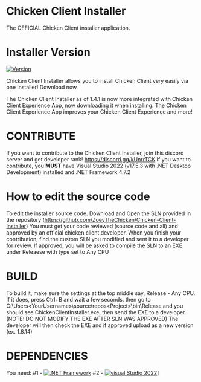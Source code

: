 # Chicken Client Installer
The OFFICIAL Chicken Client installer application.

# Installer Version
[![Version](https://img.shields.io/badge/version-1.4.1-red.svg)](https://github.com/ZoeyTheChicken/Chicken-Client-Installer)

Chicken Client Installer allows you to install Chicken Client very easily via one installer! Download now.

The Chicken Client Installer as of 1.4.1 is now more integrated with Chicken Client Experience App, now downloading it when installing.
The Chicken Client Experience App improves your Chicken Client Experience and more!

# CONTRIBUTE

If you want to contribute to the Chicken Client Installer, join this discord server and get developer rank! https://discord.gg/kUnrrTCK
If you want to contribute, you **MUST** have Visual Studio 2022 (v17.5.3 with .NET Desktop Development) installed and .NET Framework 4.7.2

# How to edit the source code

To edit the installer source code. Download and Open the SLN provided in the repository (https://github.com/ZoeyTheChicken/Chicken-Client-Installer)
You must get your code reviewed (source code and all) and approved by an official chicken client developer.
When you finish your contribution, find the custom SLN you modified and sent it to a developer for review.
If approved, you will be asked to compile the SLN to an EXE under Releaese with type set to Any CPU

# BUILD

To build it, make sure the settings at the top middle say, Release - Any CPU. If it does, press Ctrl+B and wait a few seconds. then go to C:\Users\<YourUsername>\source\repos\<Project>\bin\Release and you should see ChickenClientInstaller.exe, then send the EXE to a developer. (NOTE: DO NOT MODIFY THE EXE AFTER SLN WAS APPROVED) The developer will then check the EXE and if approved upload as a new version (ex. 1.8.14)

# DEPENDENCIES

You need:
#1 - [![.NET Framework](https://img.shields.io/badge/version-4.7.2-red.svg)](https://dotnet.microsoft.com/en-us/download/dotnet-framework/net472)
#2 - [![visual Studio 2022](https://img.shields.io/badge/version-17.5.3-red.svg)]()]
